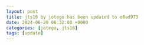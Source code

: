 ```yaml
---
layout: post
title: jts16 by jotego has been updated to e8ad973
date: 2024-06-29 06:32:08 +0000
categories: [jotego, jts16]
tags: [update]
---
```


